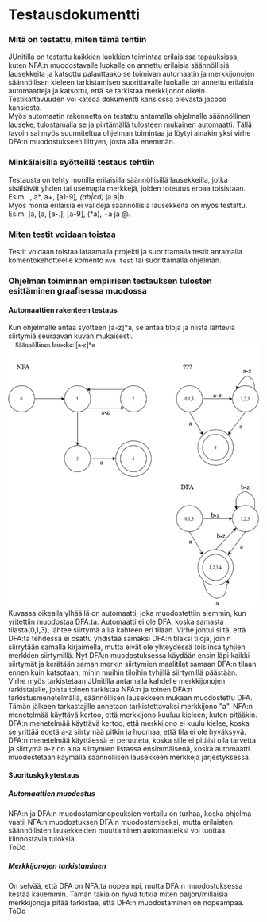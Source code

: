 # Testausdokumentti  

### Mitä on testattu, miten tämä tehtiin  
JUnitilla on testattu kaikkien luokkien toimintaa erilaisissa tapauksissa, kuten NFA:n muodostavalle luokalle on annettu erilaisia säännöllisiä lausekkeita ja katsottu palauttaako se toimivan automaatin ja 
merkkijonojen säännöllisen kieleen tarkistamisen suorittavalle luokalle on annettu erilaisia automaatteja ja katsottu, että se tarkistaa merkkijonot oikein. Testikattavuuden voi katsoa dokumentti kansiossa olevasta jacoco kansiosta.  
Myös automaatin rakennetta on testattu antamalla ohjelmalle säännöllinen lauseke, tulostamalla se ja piirtämällä tulosteen mukainen automaatti. Tällä tavoin sai myös suunniteltua ohjelman toimintaa ja löytyi ainakin yksi virhe DFA:n muodostukseen liittyen, josta alla enemmän.  

### Minkälaisilla syötteillä testaus tehtiin  
Testausta on tehty monilla erilaisilla säännöllisillä lausekkeilla, jotka sisältävät yhden tai usemapia merkkejä, joiden toteutus eroaa toisistaan.  
Esim. ., a*, a+, [a1-9]*, (ab|cd)* ja a|b.  
Myös monia erilaisia ei valideja säännöllisiä lausekkeita on myös testattu.  
Esim. ]a, [a, [a-.], [a-9], (*a), +a ja @.  

### Miten testit voidaan toistaa  
Testit voidaan toistaa lataamalla projekti ja suorittamalla testit antamalla komentokehotteelle komento ```mvn test``` tai suorittamalla ohjelman.  

### Ohjelman toiminnan empiirisen testauksen tulosten esittäminen graafisessa muodossa  
#### Automaattien rakenteen testaus  
Kun ohjelmalle antaa syötteen [a-z]*a, se antaa tiloja ja niistä lähteviä siirtymiä seuraavan kuvan mukaisesti.  
![alt text](https://github.com/Jeeses313/RegexMatcher/blob/master/Dokumentaatio/kuvat/saannollinenlauseke1.png)  
Kuvassa oikealla ylhäällä on automaatti, joka muodostettiin aiemmin, kun yritettiin muodostaa DFA:ta. Automaatti ei ole DFA, koska samasta tilasta(0,1,3), lähtee siirtymä a:lla kahteen eri tilaan. 
Virhe johtui siitä, että DFA:ta tehdessä ei osattu yhdistää samaksi DFA:n tilaksi tiloja, joihin siirrytään samalla kirjaimella, mutta eivät ole yhteydessä toisiinsa tyhjien merkkien siirtymillä. 
Nyt DFA:n muodostuksessa käydään ensin läpi kaikki siirtymät ja kerätään saman merkin siirtymien maalitilat samaan DFA:n tilaan ennen kuin katsotaan, mihin muihin tiloihin tyhjillä siirtymillä päästään.  
Virhe myös tarkistetaan JUnitilla antamalla kahdelle merkkijonojen tarkistajalle, joista toinen tarkistaa NFA:n ja toinen DFA:n tarkistusmenetelmällä, säännöllisen lausekkeen mukaan muodostettu DFA. Tämän 
jälkeen tarkastajille annetaan tarkistettavaksi merkkijono "a". NFA:n menetelmää käyttävä kertoo, että merkkijono kuuluu kieleen, kuten pitääkin. DFA:n menetelmää käyttävä kertoo, että merkkijono ei kuulu kielee, koska 
se yrittää edetä a-z siirtymää pitkin ja huomaa, että tila ei ole hyväksyvä. DFA:n menetelmää käyttäessä ei peruuteta, koska sille ei pitäisi olla tarvetta ja siirtymä a-z on aina siirtymien listassa ensimmäisenä, koska 
automaatti muodostetaan käymällä säännöllisen lausekkeen merkkejä järjestyksessä.  

#### Suorituskykytestaus  
##### Automaattien muodostus  
NFA:n ja DFA:n muodostamisnopeuksien vertailu on turhaa, koska ohjelma vaatii NFA:n muodostuksen DFA:n muodostamiseksi, mutta erilaisten säännöllisten lausekkeiden muuttaminen automaateiksi voi tuottaa kiinnostavia tuloksia.  
ToDo 

##### Merkkijonojen tarkistaminen  
On selvää, että DFA on NFA:ta nopeampi, mutta DFA:n muodostuksessa kestää kauemmin. Tämän takia on hyvä tutkia miten paljon/millaisia merkkijonoja pitää tarkistaa, että DFA:n muodostaminen on nopeampaa.  
ToDo

